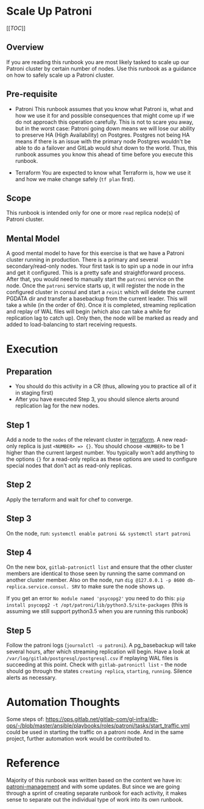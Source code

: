 # Scale Up Patroni

[[_TOC_]]

## Overview

If you are reading this runbook you are most likely tasked to scale up our Patroni cluster by certain number of nodes. Use this runbook as a guidance on how to safely scale up a Patroni cluster.

## Pre-requisite

- Patroni
    This runbook assumes that you know what Patroni is, what and how we use it for and possible consequences that might come up if we do not approach this operation carefully. This is not to scare you away, but in the worst case: Patroni going down means we will lose our ability to preserve HA (High Availability) on Postgres. Postgres not being HA means if there is an issue with the primary node Postgres wouldn't be able to do a failover and GitLab would shut down to the world. Thus, this runbook assumes you know this ahead of time before you execute this runbook.

- Terraform
    You are expected to know what Terraform is, how we use it and how we make change safely (`tf plan` first).

## Scope

This runbook is intended only for one or more `read` replica node(s) of Patroni cluster.

## Mental Model

A good mental model to have for this exercise is that we have a Patroni cluster running in production. There is a primary and several secondary/read-only nodes. Your first task is to spin up a node in our infra and get it configured. This is a pretty safe and straightforward process. After that, you would need to manually start the `patroni` service on the node. Once the `patroni` service starts up, it will register the node in the configured cluster in consul and start a `reinit` which will delete the current PGDATA dir and transfer a basebackup from the current leader. This will take a while (in the order of 6h). Once it is completed, streaming replication and replay of WAL files will begin (which also can take a while for replication lag to catch up). Only then, the node will be marked as ready and added to load-balancing to start receiving requests.

# Execution

## Preparation

- You should do this activity in a CR (thus, allowing you to practice all of it in staging first)
- After you have executed Step 3, you should silence alerts around replication lag for the new nodes.

## Step 1

Add a node to the `nodes` of the relevant cluster in [terraform](https://ops.gitlab.net/gitlab-com/gl-infra/config-mgmt/-/blob/main/environments/gstg/main.tf#L917). A new read-only replica is just `<NUMBER> => {}`. You should choose `<NUMBER>` to be 1 higher than the current largest number. You typically won't add anything to the options `{}` for a read-only replica as these options are used to configure special nodes that don't act as read-only replicas.

## Step 2

Apply the terraform and wait for chef to converge.

## Step 3

On the node, run: `systemctl enable patroni && systemctl start patroni`

## Step 4

On the new box, `gitlab-patronictl list` and ensure that the other cluster members are identical to those seen by running the same command on another cluster member. Also on the node, run `dig @127.0.0.1 -p 8600 db-replica.service.consul. SRV` to make sure the node shows up.

If you get an error `No module named 'psycopg2'` you need to do this: `pip install psycopg2 -t /opt/patroni/lib/python3.5/site-packages` (this is assuming we still support python3.5 when you are running this runbook)

## Step 5

Follow the patroni logs (`journalctl -u patroni`). A pg_basebackup will take several hours, after which streaming replication will begin. Have a look at `/var/log/gitlab/postgresql/postgresql.csv` if replaying WAL files is succeeding at this point. Check with `gitlab-patronictl list` - the node should go through the states `creating replica`, `starting`, `running`. Silence alerts as necessary.

# Automation Thoughts

Some steps of: <https://ops.gitlab.net/gitlab-com/gl-infra/db-ops/-/blob/master/ansible/playbooks/roles/patroni/tasks/start_traffic.yml> could be used in starting the traffic on a patroni node. And in the same project, further automation work would be contributed to.

# Reference

Majority of this runbook was written based on the content we have in: [patroni-management](https://gitlab.com/gitlab-com/runbooks/-/blob/master/docs/patroni/patroni-management.md#scaling-the-cluster-up) and with some updates. But since we are going through a sprint of creating separate runbook for each activity, it makes sense to separate out the individual type of work into its own runbook.
